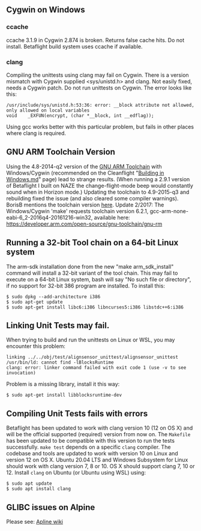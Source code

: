 ## Cygwin on Windows

### ccache

ccache 3.1.9 in Cygwin 2.874 is broken. Returns false cache hits. Do not install. Betaflight build system uses ccache if available.

### clang

Compiling the unittests using clang may fail on Cygwin. There is a version mismatch with Cygwin supplied <sys/unistd.h> and clang. Not easily fixed, needs a Cygwin patch. Do not run unittests on Cygwin. The error looks like this:

    /usr/include/sys/unistd.h:53:36: error: __block attribute not allowed, only allowed on local variables
    void    _EXFUN(encrypt, (char *__block, int __edflag));

Using gcc works better with this particular problem, but fails in other places where clang is required.

## GNU ARM Toolchain Version

Using the 4.8-2014-q2 version of the [GNU ARM Toolchain](https://launchpad.net/gcc-arm-embedded/+download) with Windows/Cygwin (recommended on the Cleanflight "[Building in Windows.md](https://github.com/cleanflight/cleanflight/blob/master/docs/development/Building%20in%20Windows.md)" page) lead to strange results. (When running a 2.9.1 version of Betaflight I built on NAZE the change-flight-mode beep would constantly sound when in Horizon mode.) Updating the toolchain to 4.9-2015-q3 and rebuilding fixed the issue (and also cleared some compiler warnings). BorisB mentions the toolchain version [here](http://www.rcgroups.com/forums/showthread.php?p=34530653#post34530653).
Update 2/2017: The Windows/Cygwin 'make' requests toolchain version 6.2.1, gcc-arm-none-eabi-6_2-2016q4-20161216-win32, available here: https://developer.arm.com/open-source/gnu-toolchain/gnu-rm

## Running a 32-bit Tool chain on a 64-bit Linux system

The arm-sdk installation done from the new "make arm_sdk_install" command will install a 32-bit variant of the tool chain. This may fail to execute on a 64-bit Linux system, bash will say "No such file or directory", if no support for 32-bit 386 program are installed. To install this:

    $ sudo dpkg --add-architecture i386
    $ sudo apt-get update
    $ sudo apt-get install libc6:i386 libncurses5:i386 libstdc++6:i386

## Linking Unit Tests may fail.

When trying to build and run the unittests on Linux or WSL, you may encounter this problem:

    linking ../../obj/test/alignsensor_unittest/alignsensor_unittest
    /usr/bin/ld: cannot find -lBlocksRuntime
    clang: error: linker command failed with exit code 1 (use -v to see invocation)

Problem is a missing library, install it this way:

    $ sudo apt-get install libblocksruntime-dev

## Compiling Unit Tests fails with errors

Betaflight has been updated to work with clang version 10 (12 on OS X) and will be the official supported (required) version from now on.
The `Makefile` has been updated to be compatible with this version to run the tests successfully.
`make test` depends on a specific `clang` compiler. The codebase and tools are updated to work with version 10 on Linux and version 12 on OS X.
Ubuntu 20.04 LTS and Windows Subsystem for Linux should work with clang version 7, 8 or 10.
OS X should support clang 7, 10 or 12. Install `clang` on Ubuntu (or Ubuntu using WSL) using:

    $ sudo apt update
    $ sudo apt install clang

## GLIBC issues on Alpine

Please see: [Apline wiki](https://wiki.alpinelinux.org/wiki/Running_glibc_programs)
